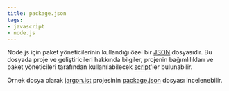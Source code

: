 ```yaml
---
title: package.json
tags:
- javascript
- node.js
---
```


Node.js için paket yöneticilerinin kullandığı özel bir [JSON](/json) dosyasıdır. Bu dosyada proje ve geliştiricileri hakkında bilgiler, projenin bağımlılıkları ve paket yöneticileri tarafından kullanılabilecek [script](/script)'ler bulunabilir.

Örnek dosya olarak [jargon.ist](https://jargon.ust) projesinin [package.json](https://github.com/jargonist/jargon.ist/blob/master/package.json) dosyası incelenebilir.
